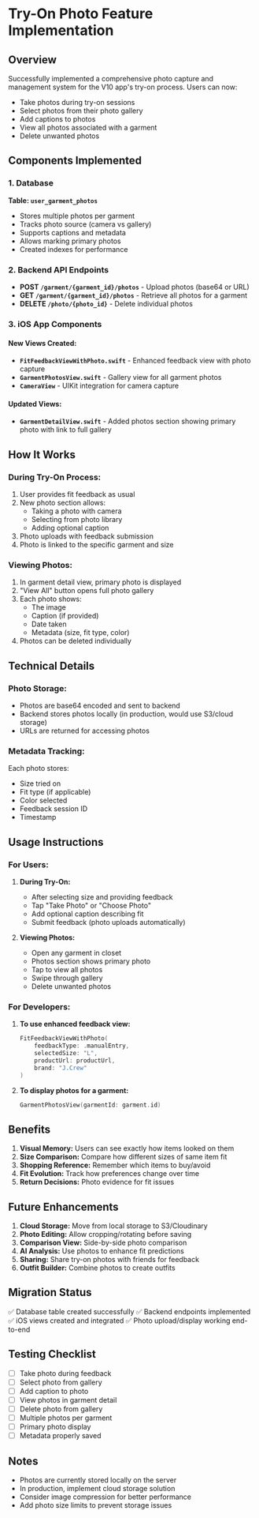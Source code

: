 # Try-On Photo Feature Implementation

## Overview
Successfully implemented a comprehensive photo capture and management system for the V10 app's try-on process. Users can now:
- Take photos during try-on sessions
- Select photos from their photo gallery
- Add captions to photos
- View all photos associated with a garment
- Delete unwanted photos

## Components Implemented

### 1. Database
**Table: `user_garment_photos`**
- Stores multiple photos per garment
- Tracks photo source (camera vs gallery)
- Supports captions and metadata
- Allows marking primary photos
- Created indexes for performance

### 2. Backend API Endpoints
- **POST `/garment/{garment_id}/photos`** - Upload photos (base64 or URL)
- **GET `/garment/{garment_id}/photos`** - Retrieve all photos for a garment
- **DELETE `/photo/{photo_id}`** - Delete individual photos

### 3. iOS App Components

#### New Views Created:
- **`FitFeedbackViewWithPhoto.swift`** - Enhanced feedback view with photo capture
- **`GarmentPhotosView.swift`** - Gallery view for all garment photos
- **`CameraView`** - UIKit integration for camera capture

#### Updated Views:
- **`GarmentDetailView.swift`** - Added photos section showing primary photo with link to full gallery

## How It Works

### During Try-On Process:
1. User provides fit feedback as usual
2. New photo section allows:
   - Taking a photo with camera
   - Selecting from photo library
   - Adding optional caption
3. Photo uploads with feedback submission
4. Photo is linked to the specific garment and size

### Viewing Photos:
1. In garment detail view, primary photo is displayed
2. "View All" button opens full photo gallery
3. Each photo shows:
   - The image
   - Caption (if provided)
   - Date taken
   - Metadata (size, fit type, color)
4. Photos can be deleted individually

## Technical Details

### Photo Storage:
- Photos are base64 encoded and sent to backend
- Backend stores photos locally (in production, would use S3/cloud storage)
- URLs are returned for accessing photos

### Metadata Tracking:
Each photo stores:
- Size tried on
- Fit type (if applicable)
- Color selected
- Feedback session ID
- Timestamp

## Usage Instructions

### For Users:
1. **During Try-On:**
   - After selecting size and providing feedback
   - Tap "Take Photo" or "Choose Photo"
   - Add optional caption describing fit
   - Submit feedback (photo uploads automatically)

2. **Viewing Photos:**
   - Open any garment in closet
   - Photos section shows primary photo
   - Tap to view all photos
   - Swipe through gallery
   - Delete unwanted photos

### For Developers:
1. **To use enhanced feedback view:**
   ```swift
   FitFeedbackViewWithPhoto(
       feedbackType: .manualEntry,
       selectedSize: "L",
       productUrl: productUrl,
       brand: "J.Crew"
   )
   ```

2. **To display photos for a garment:**
   ```swift
   GarmentPhotosView(garmentId: garment.id)
   ```

## Benefits

1. **Visual Memory:** Users can see exactly how items looked on them
2. **Size Comparison:** Compare how different sizes of same item fit
3. **Shopping Reference:** Remember which items to buy/avoid
4. **Fit Evolution:** Track how preferences change over time
5. **Return Decisions:** Photo evidence for fit issues

## Future Enhancements

1. **Cloud Storage:** Move from local storage to S3/Cloudinary
2. **Photo Editing:** Allow cropping/rotating before saving
3. **Comparison View:** Side-by-side photo comparison
4. **AI Analysis:** Use photos to enhance fit predictions
5. **Sharing:** Share try-on photos with friends for feedback
6. **Outfit Builder:** Combine photos to create outfits

## Migration Status
✅ Database table created successfully
✅ Backend endpoints implemented
✅ iOS views created and integrated
✅ Photo upload/display working end-to-end

## Testing Checklist
- [ ] Take photo during feedback
- [ ] Select photo from gallery
- [ ] Add caption to photo
- [ ] View photos in garment detail
- [ ] Delete photo from gallery
- [ ] Multiple photos per garment
- [ ] Primary photo display
- [ ] Metadata properly saved

## Notes
- Photos are currently stored locally on the server
- In production, implement cloud storage solution
- Consider image compression for better performance
- Add photo size limits to prevent storage issues
